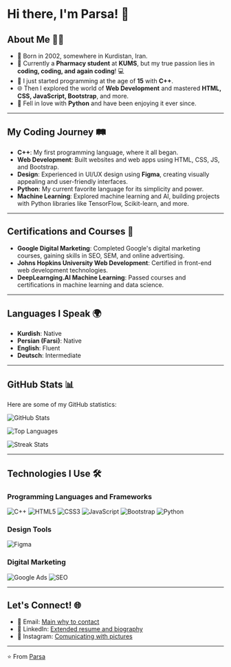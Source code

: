 # Hi there, I'm Parsa! 👋

## About Me 🧑‍💻

- 🎂 Born in 2002, somewhere in Kurdistan, Iran.
- 💊 Currently a **Pharmacy student** at **KUMS**, but my true passion lies in **coding, coding, and again coding**! 💻
- 🚀 I just started programming at the age of **15** with **C++**.
- 🌐 Then I explored the world of **Web Development** and mastered **HTML, CSS, JavaScript, Bootstrap**, and more.
- 🐍 Fell in love with **Python** and have been enjoying it ever since.

---

## My Coding Journey 🛤️

- **C++**: My first programming language, where it all began.
- **Web Development**: Built websites and web apps using HTML, CSS, JS, and Bootstrap.
- **Design**: Experienced in UI/UX design using **Figma**, creating visually appealing and user-friendly interfaces.
- **Python**: My current favorite language for its simplicity and power.
- **Machine Learning**: Explored machine learning and AI, building projects with Python libraries like TensorFlow, Scikit-learn, and more.

---

## Certifications and Courses 🏅

- **Google Digital Marketing**: Completed Google's digital marketing courses, gaining skills in SEO, SEM, and online advertising.
- **Johns Hopkins University Web Development**: Certified in front-end web development technologies.
- **DeepLearnging.AI Machine Learning**: Passed courses and certifications in machine learning and data science.

---

## Languages I Speak 🌍

- **Kurdish**: Native
- **Persian (Farsi)**: Native
- **English**: Fluent
- **Deutsch**: Intermediate

---

## GitHub Stats 📊

Here are some of my GitHub statistics:

![GitHub Stats](https://github-readme-stats.vercel.app/api?username=parsag2002&show_icons=true&theme=radical)

![Top Languages](https://github-readme-stats.vercel.app/api/top-langs/?username=parsag2002&layout=compact&theme=radical)

![Streak Stats](https://github-readme-streak-stats.herokuapp.com/?user=parsag2002&theme=radical)

---

## Technologies I Use 🛠️

### Programming Languages and Frameworks
![C++](https://img.shields.io/badge/C%2B%2B-00599C?style=for-the-badge&logo=c%2B%2B&logoColor=white)
![HTML5](https://img.shields.io/badge/HTML5-E34F26?style=for-the-badge&logo=html5&logoColor=white)
![CSS3](https://img.shields.io/badge/CSS3-1572B6?style=for-the-badge&logo=css3&logoColor=white)
![JavaScript](https://img.shields.io/badge/JavaScript-F7DF1E?style=for-the-badge&logo=javascript&logoColor=black)
![Bootstrap](https://img.shields.io/badge/Bootstrap-563D7C?style=for-the-badge&logo=bootstrap&logoColor=white)
![Python](https://img.shields.io/badge/Python-3776AB?style=for-the-badge&logo=python&logoColor=white)


### Design Tools
![Figma](https://img.shields.io/badge/Figma-F24E1E?style=for-the-badge&logo=figma&logoColor=white)

### Digital Marketing
![Google Ads](https://img.shields.io/badge/Google_Ads-4285F4?style=for-the-badge&logo=google-ads&logoColor=white)
![SEO](https://img.shields.io/badge/SEO-0F9D58?style=for-the-badge&logo=google&logoColor=white)

---

## Let's Connect! 🌐

- 📧 Email: [Main why to contact](mailto:parsag2002@gmail.com)
- 💼 LinkedIn: [Extended resume and biography](https://www.linkedin.com/in/parsag2002/)
- 📸 Instagram: [Comunicating with pictures](https://www.instagram.com/parsag2002/)

---

⭐️ From [Parsa](https://github.com/parsag2002)
